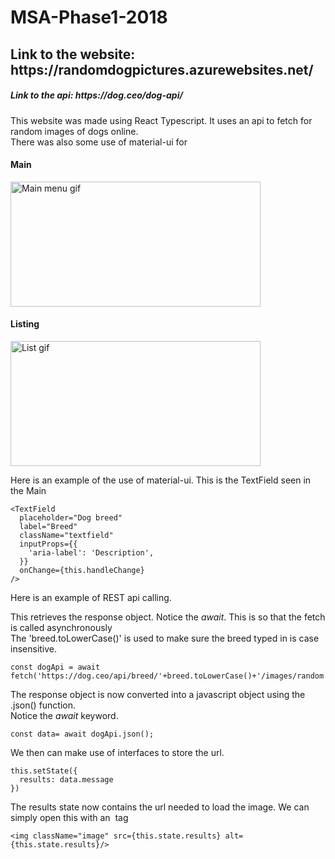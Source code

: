 <h1> MSA-Phase1-2018</h1>
<h2>Link to the website: https://randomdogpictures.azurewebsites.net/ </h2>
<h5>Link to the api: https://dog.ceo/dog-api/ </h5>
<p>This website was made using React Typescript. It uses an api to fetch for random images of dogs online.<br>
There was also some use of material-ui for </p>
<h4>Main</h4>
<img src="http://g.recordit.co/yzhz3LCdK1.gif" alt="Main menu gif" width="400" height="200" />
<h4>Listing</h4>
<img src="https://media.giphy.com/media/1BeEG1Yxkdsc6Bvk8G/giphy.gif" alt="List gif" width="400" height="200" />

<p>Here is an example of the use of material-ui. This is the TextField seen in the Main </p>

```
<TextField
  placeholder="Dog breed"
  label="Breed"
  className="textfield"
  inputProps={{
    'aria-label': 'Description',
  }}
  onChange={this.handleChange}
/>
```
<p> Here is an example of REST api calling. </p>
<p> This retrieves the response object. Notice the <em>await</em>. This is so that the fetch is called asynchronously <br>
The 'breed.toLowerCase()' is used to make sure the breed typed in is case insensitive. </p>

```
const dogApi = await fetch('https://dog.ceo/api/breed/'+breed.toLowerCase()+'/images/random');
```

<p> The response object is now converted into a javascript object using the .json() function.<br>
  Notice the <em>await</em> keyword. </p>

```
const data= await dogApi.json();
```

<p> We then can make use of interfaces to store the url. </p>

```
this.setState({
  results: data.message
})
```

<p> The results state now contains the url needed to load the image. We can simply open this with an <img> tag </p>

```
<img className="image" src={this.state.results} alt={this.state.results}/>
```
